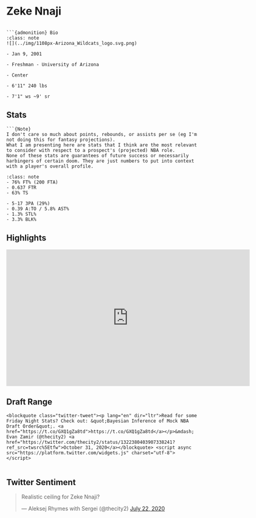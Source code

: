 Zeke Nnaji
===
```{image} ../img/zeke_nnaji.jpg
```

```{margin}
```{admonition} Bio
:class: note
![](../img/1108px-Arizona_Wildcats_logo.svg.png)

- Jan 9, 2001

- Freshman - University of Arizona

- Center

- 6'11" 240 lbs

- 7'1" ws ~9' sr
```

## Stats
```{margin}
```{Note}
I don't care so much about points, rebounds, or assists per se (eg I'm not doing this for fantasy projections). 
What I am presenting here are stats that I think are the most relevant to consider with respect to a prospect's (projected) NBA role.
None of these stats are guarantees of future success or necessarily harbingers of certain doom. They are just numbers to put into context with a player's overall profile.
```

```{admonition} Noteworthy
:class: note
- 76% FT% (200 FTA)
- 0.637 FTR
- 63% TS
```

```{Caution}
- 5-17 3PA (29%)
- 0.39 A:TO / 5.8% AST%
- 1.3% STL%
- 3.3% BLK%
```

## Highlights
<iframe width="640" height="360" src="https://www.youtube.com/embed/AWGV7Fj_Rxw" frameborder="0" allow="accelerometer; autoplay; encrypted-media; gyroscope; picture-in-picture" allowfullscreen></iframe>

## Draft Range
```{margin}
<blockquote class="twitter-tweet"><p lang="en" dir="ltr">Read for some Friday Night Stats? Check out: &quot;Bayesian Inference of Mock NBA Draft Order&quot;. <a href="https://t.co/GXQ1gZa8td">https://t.co/GXQ1gZa8td</a></p>&mdash; Evan Zamir (@thecity2) <a href="https://twitter.com/thecity2/status/1322380403907338241?ref_src=twsrc%5Etfw">October 31, 2020</a></blockquote> <script async src="https://platform.twitter.com/widgets.js" charset="utf-8"></script>
```

```{image} ../plrange/zeke_nnaji.png
```

## Twitter Sentiment

<blockquote class="twitter-tweet"><p lang="en" dir="ltr">Realistic ceiling for Zeke Nnaji?</p>&mdash; Aleksej Rhymes with Sergei (@thecity2) <a href="https://twitter.com/thecity2/status/1285950490149183493?ref_src=twsrc%5Etfw">July 22, 2020</a></blockquote> <script async src="https://platform.twitter.com/widgets.js" charset="utf-8"></script>
